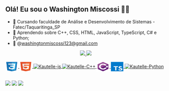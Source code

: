 ## Olá! Eu sou o Washington Miscossi 👋🏻

- 🔭  Cursando faculdade de Análise e Desenvolvimento de Sistemas - Fatec/Taquaritinga_SP
- 🌱 Aprendendo sobre C++, CSS, HTML, JavaScript, TypeScript, C# e Python;
- 📩 @washingtonmiscossi123@gmail.com

<div align="center">
  <a href="https://github.com/Kautelle">
  <img height="160em" src="https://github-readme-stats.vercel.app/api?username=kautelle&show_icons=true&theme=cobalt&include_all_commits=true&count_private=true"/>
  <img height="160em" src="https://github-readme-stats.vercel.app/api/top-langs/?username=kautelle&layout=compact&langs_count=7&theme=cobalt"/>
</div>

<div style="display: inline_block"><br>


<img align="center" alt="Kautelle-CSS" height="30" width="40" src="https://raw.githubusercontent.com/devicons/devicon/master/icons/css3/css3-original.svg">
<img align="center" alt="Kautelle-HTML" height="30" width="40" src="https://raw.githubusercontent.com/devicons/devicon/master/icons/html5/html5-original.svg">
<img align="center" alt="Kautelle-js" height="30" width="40" src="https://cdn.jsdelivr.net/gh/devicons/devicon/icons/javascript/javascript-original.svg">
<img align="center" alt="Kautelle-C++" height="30" width="40" src="https://cdn.jsdelivr.net/gh/devicons/devicon/icons/cplusplus/cplusplus-original.svg">
<img align="center" alt="Kautelle-Csharp" height="30" width="40" src="https://raw.githubusercontent.com/devicons/devicon/master/icons/csharp/csharp-original.svg">
<img align="center" alt="Kautelle-Typescript" height="30" width="40" src="https://raw.githubusercontent.com/devicons/devicon/master/icons/typescript/typescript-plain.svg">
<img align="center" alt="Kautelle-Python" height="30" width="40" src="https://upload.wikimedia.org/wikipedia/commons/1/1f/Python_logo_01.svg">
  
  
  
               
</div>

##
  
<div> 

  <a href="https://www.instagram.com/washington_miscossi/" target="_blank"><img src="https://img.shields.io/badge/-Instagram-%23E4405F?style=for-the-badge&logo=instagram&logoColor=white" target="_blank"></a>
 <a href = "mailto:washingtonmiscossi123@gmail.com"><img src="https://img.shields.io/badge/-Gmail-%23333?style=for-the-badge&logo=gmail&logoColor=white" target="_blank"></a>
  <a href="https://www.linkedin.com/in/washington-miscossi-789079250/" target="_blank"><img src="https://img.shields.io/badge/-LinkedIn-%230077B5?style=for-the-badge&logo=linkedin&logoColor=white" target="_blank"></a> 
 
 

  
</div>
